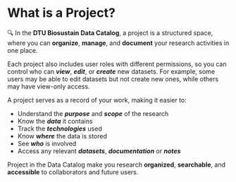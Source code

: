# What is a Project?

🔍 In the **DTU Biosustain Data Catalog**, a project is a structured space, where you can **organize**, **manage**, and **document** your research activities in one place.

Each project also includes user roles with different permissions, so you can control who can ***view***, ***edit***, or ***create*** new datasets. For example, some users may be able to edit datasets but not create new ones, while others may have view-only access. 

A project serves as a record of your work, making it easier to: 

 -  Understand the ***purpose*** and ***scope*** of the research
 -  Know the ***data*** it contains
 -  Track the ***technologies*** used
 -  Know ***where*** the data is stored
 -  See ***who*** is involved 
 -  Access any relevant ***datasets***, ***documentation*** or ***notes***


 Project in the Data Catalog make you research **organized**, **searchable**, and **accessible** to collaborators and future users.

